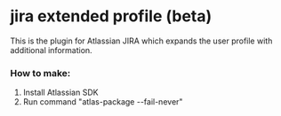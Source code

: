 # jira extended profile (beta)
This is the plugin for Atlassian JIRA which expands the user profile with additional information.

### How to make:
1. Install Atlassian SDK
2. Run command "atlas-package --fail-never"
